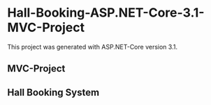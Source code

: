 # Hall-Booking-ASP.NET-Core-3.1-MVC-Project

This project was generated with ASP.NET-Core version 3.1.

## MVC-Project
## Hall Booking System
